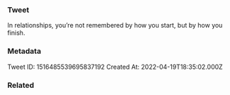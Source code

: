 ### Tweet
In relationships, you’re not remembered by how you start, but by how you finish.

### Metadata
Tweet ID: 1516485539695837192
Created At: 2022-04-19T18:35:02.000Z

### Related

